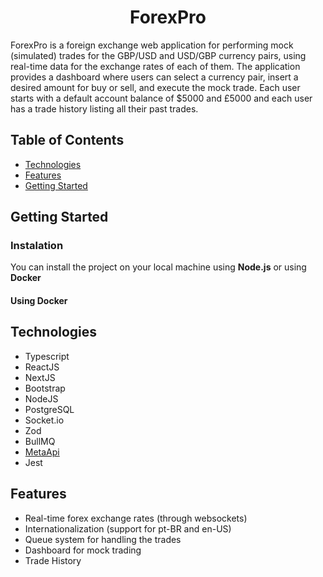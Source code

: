 <h1 align="center">ForexPro</h1>

ForexPro is a foreign exchange web application for performing mock (simulated) trades for the GBP/USD and USD/GBP currency pairs, using real-time data for the exchange rates of each of them. The application provides a dashboard where users can select a currency pair, insert a desired amount for buy or sell, and execute the mock trade. Each user starts with a default account balance of $5000 and £5000 and each user has a trade history listing all their past trades. 

## Table of Contents
- [Technologies](#technologies)
- [Features](#features)
- [Getting Started](#getting-started)

## Getting Started
### Instalation
You can install the project on your local machine using **Node.js** or using **Docker**

#### Using Docker


## Technologies
- Typescript
- ReactJS
- NextJS 
- Bootstrap
- NodeJS
- PostgreSQL
- Socket.io
- Zod
- BullMQ
- [MetaApi](https://metaapi.cloud/sdks)
- Jest

## Features 
- Real-time forex exchange rates (through websockets)
- Internationalization (support for pt-BR and en-US)
- Queue system for handling the trades
- Dashboard for mock trading
- Trade History
